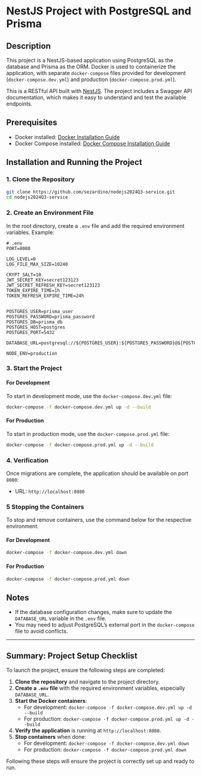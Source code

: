 # NestJS Project with PostgreSQL and Prisma

## Description

This project is a NestJS-based application using PostgreSQL as the database and Prisma as the ORM. Docker is used to containerize the application, with separate `docker-compose` files provided for development (`docker-compose.dev.yml`) and production (`docker-compose.prod.yml`).

This is a RESTful API built with [NestJS](https://nestjs.com/). The project includes a Swagger API documentation, which makes it easy to understand and test the available endpoints.

## Prerequisites

- Docker installed: [Docker Installation Guide](https://docs.docker.com/get-docker/)
- Docker Compose installed: [Docker Compose Installation Guide](https://docs.docker.com/compose/install/)

## Installation and Running the Project

### 1. Clone the Repository

```bash
git clone https://github.com/sezardino/nodejs2024Q3-service.git
cd nodejs2024Q3-service
```

### 2. Create an Environment File

In the root directory, create a `.env` file and add the required environment variables. Example:

```dotenv
# .env
PORT=8080

LOG_LEVEL=0
LOG_FILE_MAX_SIZE=10240

CRYPT_SALT=10
JWT_SECRET_KEY=secret123123
JWT_SECRET_REFRESH_KEY=secret123123
TOKEN_EXPIRE_TIME=1h
TOKEN_REFRESH_EXPIRE_TIME=24h


POSTGRES_USER=prisma_user
POSTGRES_PASSWORD=prisma_password
POSTGRES_DB=prisma_db
POSTGRES_HOST=postgres
POSTGRES_PORT=5432

DATABASE_URL=postgresql://${POSTGRES_USER}:${POSTGRES_PASSWORD}@${POSTGRES_HOST}:${POSTGRES_PORT}/${POSTGRES_DB}

NODE_ENV=production
```

### 3. Start the Project

#### For Development

To start in development mode, use the `docker-compose.dev.yml` file:

```bash
docker-compose -f docker-compose.dev.yml up -d --build
```

#### For Production

To start in production mode, use the `docker-compose.prod.yml` file:

```bash
docker-compose -f docker-compose.prod.yml up -d --build
```

### 4. Verification

Once migrations are complete, the application should be available on port `8080`:

- URL: `http://localhost:8080`

### 5 Stopping the Containers

To stop and remove containers, use the command below for the respective environment.

#### For Development

```bash
docker-compose -f docker-compose.dev.yml down
```

#### For Production

```bash
docker-compose -f docker-compose.prod.yml down
```

## Notes

- If the database configuration changes, make sure to update the `DATABASE_URL` variable in the `.env` file.
- You may need to adjust PostgreSQL’s external port in the `docker-compose` file to avoid conflicts.

---

## Summary: Project Setup Checklist

To launch the project, ensure the following steps are completed:

1. **Clone the repository** and navigate to the project directory.
2. **Create a `.env` file** with the required environment variables, especially `DATABASE_URL`.
3. **Start the Docker containers**:
   - For development: `docker-compose -f docker-compose.dev.yml up -d --build`
   - For production: `docker-compose -f docker-compose.prod.yml up -d --build`
4. **Verify the application** is running at `http://localhost:8080`.
5. **Stop containers** when done:
   - For development: `docker-compose -f docker-compose.dev.yml down`
   - For production: `docker-compose -f docker-compose.prod.yml down`

Following these steps will ensure the project is correctly set up and ready to run.
